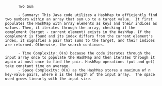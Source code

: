 
          Two Sum

          - Summary: This Java code utilizes a HashMap to efficiently find two numbers within an array that sum up to a target value.  It first populates the HashMap with array elements as keys and their indices as values. Then, it iterates through the array, checking if the complement (target - current element) exists in the HashMap. If the complement is found and its index differs from the current element's index, it signifies a pair that sums to the target, and their indices are returned. Otherwise, the search continues.

          - Time Complexity: O(n) because the code iterates through the input array once to populate the HashMap and then iterates through it again at most once to find the pair. HashMap operations (put and get) take constant time on average.
          - Space Complexity: O(n) as the HashMap stores a maximum of n key-value pairs, where n is the length of the input array.  The space used grows linearly with the input size.
          